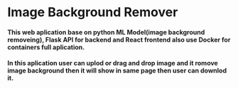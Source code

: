 # Image Background Remover

#### This web aplication base on python ML Model(image background removeing), Flask API for backend and React frontend also use Docker for containers full aplication.
#### In this aplication user can uplod or drag and drop image and it romove image background then it will show in same page then user can downlod it.